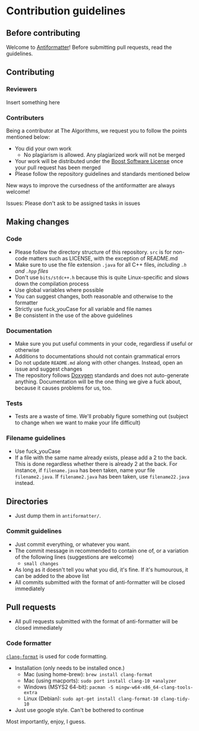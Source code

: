 # Contribution guidelines

## Before contributing

Welcome to [Antiformatter](https://github.com/Renjian-buchai/anti-formatter)! Before submitting pull requests, read the guidelines.

## Contributing

### Reviewers

Insert something here

### Contributers

Being a contributor at The Algorithms, we request you to follow the points mentioned below:

- You did your own work
  - No plagiarism is allowed. Any plagiarized work will not be merged
- Your work will be distributed under the [Boost Software License](https://github.com/Renjian-buchai/anti-formatter/blob/naim/LICENSE) once your pull request has been merged
- Please follow the repository guidelines and standards mentioned below

New ways to improve the cursedness of the antiformatter are always welcome!

Issues: Please don't ask to be assigned tasks in issues

## Making changes

### Code

- Please follow the directory structure of this repository. `src` is for non-code matters such as LICENSE, with the exception of README.md
- Make sure to use the file extension `.java` for all C++ files, *including `.h` and `.hpp` files*
- Don't use `bits/stdc++.h` because this is quite Linux-specific and slows down the compilation process
- Use global variables where possible
- You can suggest changes, both reasonable and otherwise to the formatter
- Strictly use fuck_youCase for all variable and file names
- Be consistent in the use of the above guidelines

### Documentation

- Make sure you put useful comments in your code, regardless if useful or otherwise
- Additions to documentations should not contain grammatical errors
- Do not update `README.md` along with other changes. Instead, open an issue and suggest changes
- The repository follows [Doxygen](https://www.doxygen.nl/manual/docblocks.html) standards and does not auto-generate anything. Documentation will be the one thing we give a fuck about, because it causes problems for us, too.

### Tests

- Tests are a waste of time. We'll probably figure something out (subject to change when we want to make your life difficult)

### Filename guidelines

- Use fuck_youCase
- If a file with the same name already exists, please add a 2 to the back. This is done regardless whether there is already 2 at the back. For instance, if `filename.java` has been taken, name your file `filename2.java`. If `filename2.java` has been taken, use `filename22.java` instead.

## Directories

- Just dump them in `antiformatter/`.

### Commit guidelines

- Just commit everything, or whatever you want.
- The commit message in recommended to contain one of, or a variation of the following lines (suggestions are welcome)
  - `small changes`
- As long as it doesn't tell you what you did, it's fine. If it's humourous, it can be added to the above list
- All commits submitted with the format of anti-formatter will be closed immediately

## Pull requests

- All pull requests submitted with the format of anti-formatter will be closed immediately

### Code formatter

[`clang-format`](https://clang.llvm.org/docs/ClangFormat.html) is used for code formatting.

- Installation (only needs to be installed once.)
  - Mac (using home-brew): `brew install clang-format`
  - Mac (using macports): `sudo port install clang-10 +analyzer`
  - Windows (MSYS2 64-bit): `pacman -S mingw-w64-x86_64-clang-tools-extra`
  - Linux (Debian): `sudo apt-get install clang-format-10 clang-tidy-10`
- Just use google style. Can't be bothered to continue

Most importantly, enjoy, I guess.
